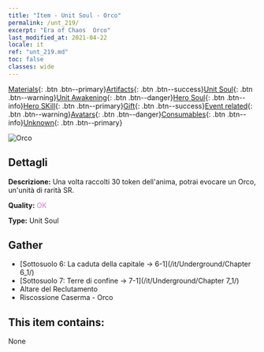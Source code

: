 ```yaml
---
title: "Item - Unit Soul - Orco"
permalink: /unt_219/
excerpt: "Era of Chaos  Orco"
last_modified_at: 2021-04-22
locale: it
ref: "unt_219.md"
toc: false
classes: wide
---
```

 [Materials](/ItemsIT/){: .btn .btn--primary}[Artifacts](/ItemsIT/Artifacts/){: .btn .btn--success}[Unit Soul](/ItemsIT/UnitSoul/){: .btn .btn--warning}[Unit Awakening](/ItemsIT/UnitAwakening/){: .btn .btn--danger}[Hero Soul](/ItemsIT/HeroSoul/){: .btn .btn--info}[Hero SKill](/ItemsIT/HeroSkill/){: .btn .btn--primary}[Gift](/ItemsIT/Gift/){: .btn .btn--success}[Event related](/ItemsIT/Events/){: .btn .btn--warning}[Avatars](/ItemsIT/Avatars/){: .btn .btn--danger}[Consumables](/ItemsIT/Consumables/){: .btn .btn--info}[Unknown](/ItemsIT/Unknown/){: .btn .btn--primary}

 ![Orco](/images/u/ti_shourentoufushou.jpg)

## Dettagli
 **Descrizione:** Una volta raccolti 30 token dell'anima, potrai evocare un Orco, un'unità di rarità SR.

 **Quality:** <span style="color: #DA70D6">OK</span>

 **Type:** Unit Soul

## Gather

*    [Sottosuolo 6: La caduta della capitale -> 6-1](/it/Underground/Chapter 6_1/) 
*    [Sottosuolo 7: Terre di confine -> 7-1](/it/Underground/Chapter 7_1/) 
*    Altare del Reclutamento 
*    Riscossione Caserma - Orco 

## This item contains:

  None

